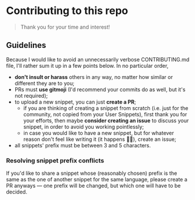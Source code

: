 # Contributing to this repo

> Thank you for your time and interest!

## Guidelines
Because I would like to avoid an unnecessarily verbose CONTRIBUTING.md file, I'll rather sum it up in a few points below. In no particular order,
- **don't insult or harass** others in any way, no matter how similar or different they are to you;
- PRs must **use gitmoji** (I'd recommend your commits do as well, but it's not required);
- to upload a new snippet, you can just **create a PR**;
  - if you are thinking of creating a snippet from scratch (i.e. just for the community, not copied from your User Snippets), first thank you for your efforts, then maybe **consider creating an issue** to discuss your snippet, in order to avoid you working pointlessly;
  - in case you would like to have a new snippet, but for whatever reason don't feel like writing it (it happens 🤷‍♂️), create an issue;
- all snippets' prefix must be between 3 and 5 characters.

### Resolving snippet prefix conflicts
If you'd like to share a snippet whose (reasonably chosen) prefix is the same as the one of another snippet for the same language, please create a PR anyways — one prefix will be changed, but which one will have to be decided.
